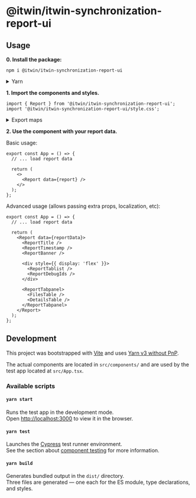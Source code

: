 # @itwin/itwin-synchronization-report-ui

## Usage

**0. Install the package:**

```
npm i @itwin/itwin-synchronization-report-ui
```

<details>
<summary>Yarn</summary>

```
yarn add @itwin/itwin-synchronization-report-ui
```

</details>

**1. Import the components and styles.**

```tsx
import { Report } from '@itwin/itwin-synchronization-report-ui';
import '@itwin/itwin-synchronization-report-ui/style.css';
```

<details>
<summary>Export maps</summary>

If you get an error that `style.css` can not be found, it might be because your project cannot handle export maps correctly. You can work around this by importing from the actual path (i.e. `dist` folder):

```tsx
import '@itwin/itwin-synchronization-report-ui/dist/style.css';
```

</details>

**2. Use the component with your report data.**

Basic usage:

```tsx
export const App = () => {
  // ... load report data

  return (
    <>
      <Report data={report} />
    </>
  );
};
```

Advanced usage (allows passing extra props, localization, etc):

```tsx
export const App = () => {
  // ... load report data

  return (
    <Report data={reportData}>
      <ReportTitle />
      <ReportTimestamp />
      <ReportBanner />

      <div style={{ display: 'flex' }}>
        <ReportTablist />
        <ReportDebugIds />
      </div>

      <ReportTabpanel>
        <FilesTable />
        <DetailsTable />
      </ReportTabpanel>
    </Report>
  );
};
```

## Development

This project was bootstrapped with [Vite](https://vitejs.dev/) and uses [Yarn v3 without PnP](https://yarnpkg.com/getting-started/migration).

The actual components are located in `src/components/` and are used by the test app located at `src/App.tsx`.

### Available scripts

#### `yarn start`

Runs the test app in the development mode.\
Open [http://localhost:3000](http://localhost:3000) to view it in the browser.

#### `yarn test`

Launches the [Cypress](https://docs.cypress.io/) test runner environment.\
See the section about [component testing](https://docs.cypress.io/guides/component-testing/introduction) for more information.

#### `yarn build`

Generates bundled output in the `dist/` directory.\
Three files are generated — one each for the ES module, type declarations, and styles.
